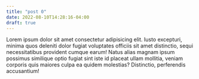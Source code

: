 ```yaml
---
title: "post 0"
date: 2022-08-10T14:28:16-04:00
draft: true
---
```



Lorem ipsum dolor sit amet consectetur adipisicing elit. Iusto excepturi, minima quos deleniti dolor fugiat voluptates officiis sit amet distinctio, sequi necessitatibus provident cumque earum! Natus alias magnam ipsum possimus similique optio fugiat sint iste id placeat ullam mollitia, veniam corporis quis maiores culpa ea quidem molestias? Distinctio, perferendis accusantium!
